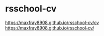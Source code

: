 # rsschool-cv
https://maxfray8908.github.io/rsschool-cv/cv  
https://maxfray8908.github.io/rsschool-cv/
